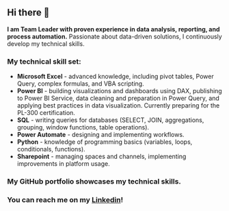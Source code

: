 ## Hi there 👋

**I am Team Leader with proven experience in data analysis, reporting, and process automation.** Passionate about data-driven solutions, I continuously develop my technical skills.

### My technical skill set:
* **Microsoft Excel** - advanced knowledge, including pivot tables, Power Query, complex formulas, and VBA scripting.
* **Power BI** - building visualizations and dashboards using DAX, publishing to Power BI Service, data cleaning and preparation in Power Query, and applying best practices in data visualization. Currently preparing for the PL-300 certification. 
* **SQL** - writing queries for databases (SELECT, JOIN, aggregations, grouping, window functions, table operations).
* **Power Automate** - designing and implementing workflows.
* **Python** - knowledge of programming basics (variables, loops, conditionals, functions).
* **Sharepoint** - managing spaces and channels, implementing improvements in platform usage.

### My GitHub portfolio showcases my technical skills.
### You can reach me on my [Linkedin](https://www.linkedin.com/in/jglobinski/)!





